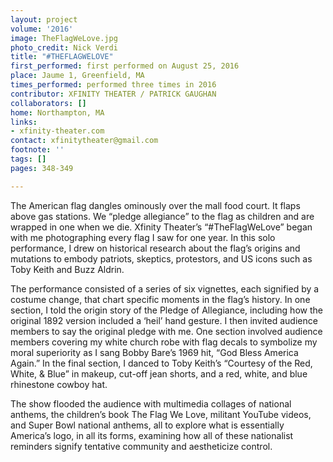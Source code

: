 ```yaml
---
layout: project
volume: '2016'
image: TheFlagWeLove.jpg
photo_credit: Nick Verdi
title: "#THEFLAGWELOVE"
first_performed: first performed on August 25, 2016
place: Jaume 1, Greenfield, MA
times_performed: performed three times in 2016
contributor: XFINITY THEATER / PATRICK GAUGHAN
collaborators: []
home: Northampton, MA
links:
- xfinity-theater.com
contact: xfinitytheater@gmail.com
footnote: ''
tags: []
pages: 348-349

---
```


The American flag dangles ominously over the mall food court. It flaps above gas stations. We “pledge allegiance” to the flag as children and are wrapped in one when we die. Xfinity Theater’s “#TheFlagWeLove” began with me photographing every flag I saw for one year. In this solo performance, I drew on historical research about the flag’s origins and mutations to embody patriots, skeptics, protestors, and US icons such as Toby Keith and Buzz Aldrin.

The performance consisted of a series of six vignettes, each signified by a costume change, that chart specific moments in the flag’s history. In one section, I told the origin story of the Pledge of Allegiance, including how the original 1892 version included a ‘heil’ hand gesture. I then invited audience members to say the original pledge with me. One section involved audience members covering my white church robe with flag decals to symbolize my moral superiority as I sang Bobby Bare’s 1969 hit, “God Bless America Again.” In the final section, I danced to Toby Keith’s “Courtesy of the Red, White, & Blue” in makeup, cut-off jean shorts, and a red, white, and blue rhinestone cowboy hat.

The show flooded the audience with multimedia collages of national anthems, the children’s book The Flag We Love, militant YouTube videos, and Super Bowl national anthems, all to explore what is essentially America’s logo, in all its forms, examining how all of these nationalist reminders signify tentative community and aestheticize control.
